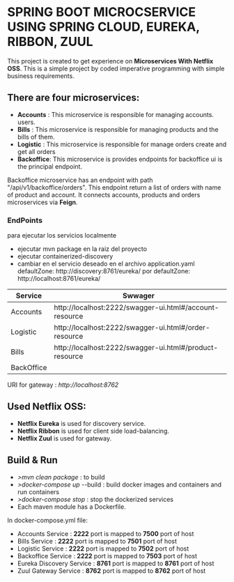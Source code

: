 # SPRING BOOT MICROCSERVICE USING SPRING CLOUD, EUREKA, RIBBON, ZUUL

This project is created to get experience on **Microservices With Netflix OSS**. This is a simple project by coded imperative programming with simple business requirements.

## There are four microservices:

- **Accounts** : This microservice is responsible for managing accounts. users.
- **Bills** : This microservice is responsible for managing products and the bills of them.
- **Logistic** : This microservice is responsible for manage orders create and get all orders
- **Backoffice**: This microservice is provides endpoints for backoffice ui is the principal endpoint.

Backoffice microservice has an endpoint with path "/api/v1/backoffice/orders". This endpoint return a list of orders with name of product and account. It connects accounts, products and orders 
microservices via **Feign**.

### EndPoints ###

para ejecutar los servicios localmente
* ejecutar mvn package en la raiz del proyecto
* ejecutar containerized-discovery
* cambiar en el servicio deseado en el archivo application.yaml defaultZone: http://discovery:8761/eureka/ por defaultZone: http://localhost:8761/eureka/

| Service       | Swwager                     | 
| ------------- | ----------------------------- | 
| Accounts      |   http://localhost:2222/swagger-ui.html#/account-resource      | 
| Logistic      |   http://localhost:2222/swagger-ui.html#/order-resource           | 
| Bills      |   http://localhost:2222/swagger-ui.html#/product-resource      |  
| BackOffice     |         | 

URI for gateway : *http://localhost:8762*

## Used Netflix OSS:

- **Netflix Eureka** is used for discovery service.
- **Netflix Ribbon** is used for client side load-balancing.
- **Netflix Zuul** is used for gateway.

## Build & Run

- *>mvn clean package* : to build
- *>docker-compose up* --build : build docker images and containers and run containers
- *>docker-compose stop* : stop the dockerized services
- Each maven module has a Dockerfile.

In docker-compose.yml file:

- Accounts Service : **__2222__** port is mapped to **__7500__** port of host
- Bills Service : **__2222__** port is mapped to **__7501__** port of host
- Logistic Service : **__2222__** port is mapped to **__7502__** port of host
- Backoffice Service : **__2222__** port is mapped to **__7503__** port of host
- Eureka Discovery Service : **__8761__** port is mapped to **__8761__** port of host
- Zuul Gateway Service : **__8762__** port is mapped to **__8762__** port of host 